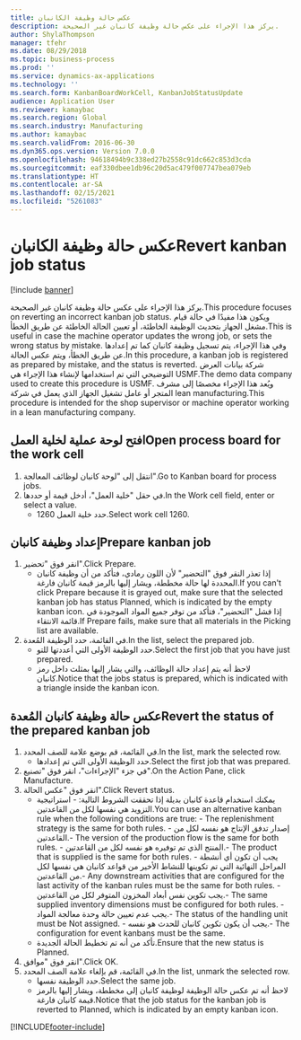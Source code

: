 ```yaml
---
title: عكس حالة وظيفة الكانبان
description: يركز هذا الإجراء على عكس حالة وظيفة كانبان غير الصحيحة.
author: ShylaThompson
manager: tfehr
ms.date: 08/29/2018
ms.topic: business-process
ms.prod: ''
ms.service: dynamics-ax-applications
ms.technology: ''
ms.search.form: KanbanBoardWorkCell, KanbanJobStatusUpdate
audience: Application User
ms.reviewer: kamaybac
ms.search.region: Global
ms.search.industry: Manufacturing
ms.author: kamaybac
ms.search.validFrom: 2016-06-30
ms.dyn365.ops.version: Version 7.0.0
ms.openlocfilehash: 94618494b9c338ed27b2558c91dc662c853d3cda
ms.sourcegitcommit: eaf330dbee1db96c20d5ac479f007747bea079eb
ms.translationtype: HT
ms.contentlocale: ar-SA
ms.lasthandoff: 02/15/2021
ms.locfileid: "5261083"
---
```

# <a name="revert-kanban-job-status"></a><span data-ttu-id="72aa6-103">عكس حالة وظيفة الكانبان</span><span class="sxs-lookup"><span data-stu-id="72aa6-103">Revert kanban job status</span></span>

[!include [banner](../../includes/banner.md)]

<span data-ttu-id="72aa6-104">يركز هذا الإجراء على عكس حالة وظيفة كانبان غير الصحيحة.</span><span class="sxs-lookup"><span data-stu-id="72aa6-104">This procedure focuses on reverting an incorrect kanban job status.</span></span> <span data-ttu-id="72aa6-105">ويكون هذا مفيدًا في حالة قيام مشغل الجهاز بتحديث الوظيفة الخاطئة، أو تعيين الحالة الخاطئة عن طريق الخطأ.</span><span class="sxs-lookup"><span data-stu-id="72aa6-105">This is useful in case the machine operator updates the wrong job, or sets the wrong status by mistake.</span></span> <span data-ttu-id="72aa6-106">وفي هذا الإجراء، يتم تسجيل وظيفة كانبان كما تم إعدادها عن طريق الخطأ، ويتم عكس الحالة.</span><span class="sxs-lookup"><span data-stu-id="72aa6-106">In this procedure, a kanban job is registered as prepared by mistake, and the status is reverted.</span></span> <span data-ttu-id="72aa6-107">شركة بيانات العرض التوضيحي التي تم استخدامها لإنشاء هذا الإجراء هي USMF.</span><span class="sxs-lookup"><span data-stu-id="72aa6-107">The demo data company used to create this procedure is USMF.</span></span> <span data-ttu-id="72aa6-108">ويُعد هذا الإجراء مخصصًا إلى مشرف المتجر أو عامل تشغيل الجهاز الذي يعمل في شركة lean manufacturing.</span><span class="sxs-lookup"><span data-stu-id="72aa6-108">This procedure is intended for the shop supervisor or machine operator working in a lean manufacturing company.</span></span>


## <a name="open-process-board-for-the-work-cell"></a><span data-ttu-id="72aa6-109">افتح لوحة عملية لخلية العمل</span><span class="sxs-lookup"><span data-stu-id="72aa6-109">Open process board for the work cell</span></span>
1. <span data-ttu-id="72aa6-110">انتقل إلى "‏‫لوحة كانبان لوظائف المعالجة‬".</span><span class="sxs-lookup"><span data-stu-id="72aa6-110">Go to Kanban board for process jobs.</span></span>
2. <span data-ttu-id="72aa6-111">في حقل "خلية العمل"، أدخل قيمة أو حددها.</span><span class="sxs-lookup"><span data-stu-id="72aa6-111">In the Work cell field, enter or select a value.</span></span>
    * <span data-ttu-id="72aa6-112">حدد خلية العمل 1260.</span><span class="sxs-lookup"><span data-stu-id="72aa6-112">Select work cell 1260.</span></span>  

## <a name="prepare-kanban-job"></a><span data-ttu-id="72aa6-113">إعداد وظيفة كانبان</span><span class="sxs-lookup"><span data-stu-id="72aa6-113">Prepare kanban job</span></span>
1. <span data-ttu-id="72aa6-114">انقر فوق "تحضير‬".</span><span class="sxs-lookup"><span data-stu-id="72aa6-114">Click Prepare.</span></span>
    * <span data-ttu-id="72aa6-115">إذا تعذر النقر فوق "التحضير" لأن اللون رمادي، فتأكد من أن وظيفة كانبان المحددة لها حالة مخططة، ويشار إليها بالرمز قيمة كانبان فارغة.</span><span class="sxs-lookup"><span data-stu-id="72aa6-115">If you can't click Prepare because it is grayed out, make sure that the selected kanban job has status Planned, which is indicated by the empty kanban icon.</span></span> <span data-ttu-id="72aa6-116">إذا فشل "التحضير"، فتأكد من توفر جميع المواد الموجودة في قائمة الانتقاء.</span><span class="sxs-lookup"><span data-stu-id="72aa6-116">If Prepare fails, make sure that all materials in the Picking list are available.</span></span>  
2. <span data-ttu-id="72aa6-117">في القائمة، حدد الوظيفة المُعدة.</span><span class="sxs-lookup"><span data-stu-id="72aa6-117">In the list, select the prepared job.</span></span>
    * <span data-ttu-id="72aa6-118">حدد الوظيفة الأولى التي أعددتها للتو.</span><span class="sxs-lookup"><span data-stu-id="72aa6-118">Select the first job that you have just prepared.</span></span>  
    * <span data-ttu-id="72aa6-119">لاحظ أنه يتم إعداد حالة الوظائف، والتي يشار إليها بمثلث داخل رمز كانبان.</span><span class="sxs-lookup"><span data-stu-id="72aa6-119">Notice that the jobs status is prepared, which is indicated with a triangle inside the kanban icon.</span></span>  

## <a name="revert-the-status-of-the-prepared-kanban-job"></a><span data-ttu-id="72aa6-120">عكس حالة وظيفة كانبان المُعدة</span><span class="sxs-lookup"><span data-stu-id="72aa6-120">Revert the status of the prepared kanban job</span></span>
1. <span data-ttu-id="72aa6-121">في القائمة، قم بوضع علامة للصف المحدد.</span><span class="sxs-lookup"><span data-stu-id="72aa6-121">In the list, mark the selected row.</span></span>
    * <span data-ttu-id="72aa6-122">حدد الوظيفة الأولى التي تم إعدادها.</span><span class="sxs-lookup"><span data-stu-id="72aa6-122">Select the first job that was prepared.</span></span>  
2. <span data-ttu-id="72aa6-123">في جزء "الإجراءات"، انقر فوق "تصنيع".</span><span class="sxs-lookup"><span data-stu-id="72aa6-123">On the Action Pane, click Manufacture.</span></span>
3. <span data-ttu-id="72aa6-124">انقر فوق "عكس الحالة".</span><span class="sxs-lookup"><span data-stu-id="72aa6-124">Click Revert status.</span></span>
    * <span data-ttu-id="72aa6-125">يمكنك استخدام قاعدة كانبان بديلة إذا تحققت الشروط التالية:  - استراتيجية التزويد هي نفسها لكل من القاعدتين.</span><span class="sxs-lookup"><span data-stu-id="72aa6-125">You can use an alternative kanban rule when the following conditions are true:  - The replenishment strategy is the same for both rules.</span></span>  <span data-ttu-id="72aa6-126">- إصدار تدفق الإنتاج هو نفسه لكل من القاعدتين.</span><span class="sxs-lookup"><span data-stu-id="72aa6-126">- The version of the production flow is the same for both rules.</span></span>  <span data-ttu-id="72aa6-127">- المنتج الذي تم توفيره هو نفسه لكل من القاعدتين.</span><span class="sxs-lookup"><span data-stu-id="72aa6-127">- The product that is supplied is the same for both rules.</span></span>  <span data-ttu-id="72aa6-128">- يجب أن تكون أي أنشطة المراحل النهائية التي تم تكوينها للنشاط الأخير من قواعد كانبان هي نفسها لكل من القاعدتين.</span><span class="sxs-lookup"><span data-stu-id="72aa6-128">- Any downstream activities that are configured for the last activity of the kanban rules must be the same for both rules.</span></span>  <span data-ttu-id="72aa6-129">- يجب تكوين نفس أبعاد المخزون المتوفر لكل من القاعدتين.</span><span class="sxs-lookup"><span data-stu-id="72aa6-129">- The same supplied inventory dimensions must be configured for both rules.</span></span>  <span data-ttu-id="72aa6-130">- يجب عدم تعيين حالة وحدة معالجة المواد.</span><span class="sxs-lookup"><span data-stu-id="72aa6-130">- The status of the handling unit must be Not assigned.</span></span>  <span data-ttu-id="72aa6-131">- يجب أن يكون تكوين كانبان للحدث هو نفسه.</span><span class="sxs-lookup"><span data-stu-id="72aa6-131">- The configuration for event kanbans must be the same.</span></span>  
    * <span data-ttu-id="72aa6-132">تأكد من أنه تم تخطيط الحالة الجديدة.</span><span class="sxs-lookup"><span data-stu-id="72aa6-132">Ensure that the new status is Planned.</span></span>  
4. <span data-ttu-id="72aa6-133">انقر فوق "موافق".</span><span class="sxs-lookup"><span data-stu-id="72aa6-133">Click OK.</span></span>
5. <span data-ttu-id="72aa6-134">في القائمة، قم بإلغاء علامة الصف المحدد.</span><span class="sxs-lookup"><span data-stu-id="72aa6-134">In the list, unmark the selected row.</span></span>
    * <span data-ttu-id="72aa6-135">حدد الوظيفة نفسها.</span><span class="sxs-lookup"><span data-stu-id="72aa6-135">Select the same job.</span></span>  
    * <span data-ttu-id="72aa6-136">لاحظ أنه تم عكس حالة الوظيفة لوظيفة كانبان إلى مخططة، ويشار إليها بالرمز قيمة كانبان فارغة.</span><span class="sxs-lookup"><span data-stu-id="72aa6-136">Notice that the job status for the kanban job is reverted to Planned, which is indicated by an empty kanban icon.</span></span>  



[!INCLUDE[footer-include](../../../includes/footer-banner.md)]